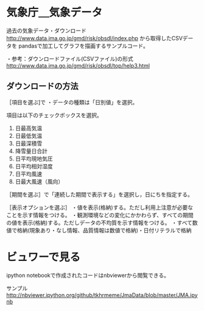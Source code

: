 # 気象庁＿気象データ
過去の気象データ・ダウンロード <http://www.data.jma.go.jp/gmd/risk/obsdl/index.php> から取得したCSVデータを
pandasで加工してグラフを描画するサンプルコード。

・参考：ダウンロードファイル(CSVファイル)の形式 <http://www.data.jma.go.jp/gmd/risk/obsdl/top/help3.html>

## ダウンロードの方法

［項目を選ぶ]で
・データの種類は「日別値」を選択。

項目は以下のチェックボックスを選択。
1. 日最高気温
2. 日最低気温
3. 日最深積雪
4. 降雪量日合計
5. 日平均現地気圧
6. 日平均相対湿度
7. 日平均風速
8. 日最大風速（風向）

［期間を選ぶ］で「連続した期間で表示する」を選択し，日にちを指定する。

［表示オプションを選ぶ］
・値を表示(格納)する。ただし利用上注意が必要なことを示す情報をつける。
・観測環境などの変化にかかわらず、すべての期間の値を表示(格納)する。ただしデータの不均質を示す情報をつける。
・すべて数値で格納(現象あり・なし情報、品質情報は数値で格納)・日付リテラルで格納

# ビュワーで見る

ipython notebookで作成されたコードはnbviewerから閲覧できる。

サンプル <http://nbviewer.ipython.org/github/tkhrmeme/JmaData/blob/master/JMA.ipynb>
